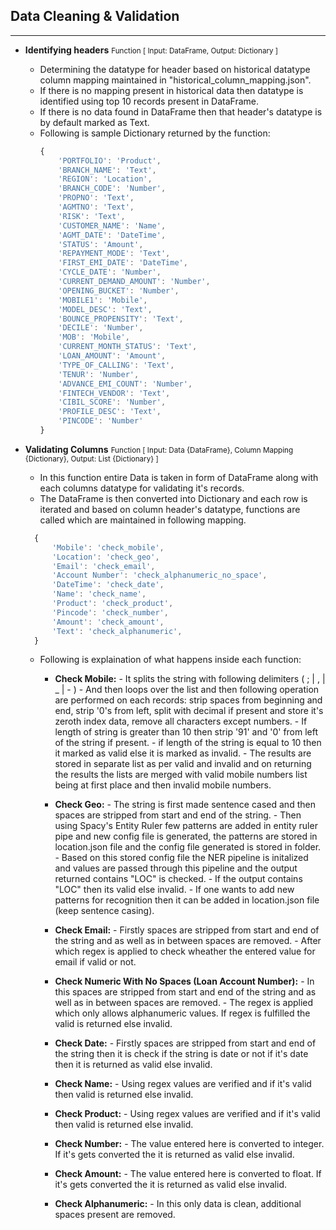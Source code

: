 ## Data Cleaning & Validation
---
- **Identifying headers** <small>Function [ Input: DataFrame, Output: Dictionary ]</small>
  - Determining the datatype for header based on historical datatype column mapping maintained in "historical_column_mapping.json".
  - If there is no mapping present in historical data then datatype is identified using top 10 records present in DataFrame.
  - If there is no data found in DataFrame then that header's datatype is by default marked as Text.
  - Following is sample Dictionary returned by the function:
    ```js
    {
        'PORTFOLIO': 'Product',
        'BRANCH_NAME': 'Text',
        'REGION': 'Location',
        'BRANCH_CODE': 'Number',
        'PROPNO': 'Text',
        'AGMTNO': 'Text',
        'RISK': 'Text',
        'CUSTOMER_NAME': 'Name',
        'AGMT_DATE': 'DateTime',
        'STATUS': 'Amount',
        'REPAYMENT_MODE': 'Text',
        'FIRST_EMI_DATE': 'DateTime',
        'CYCLE_DATE': 'Number',
        'CURRENT_DEMAND_AMOUNT': 'Number',
        'OPENING_BUCKET': 'Number',
        'MOBILE1': 'Mobile',
        'MODEL_DESC': 'Text',
        'BOUNCE_PROPENSITY': 'Text',
        'DECILE': 'Number',
        'MOB': 'Mobile',
        'CURRENT_MONTH_STATUS': 'Text',
        'LOAN_AMOUNT': 'Amount',
        'TYPE_OF_CALLING': 'Text',
        'TENUR': 'Number',
        'ADVANCE_EMI_COUNT': 'Number',
        'FINTECH_VENDOR': 'Text',
        'CIBIL_SCORE': 'Number',
        'PROFILE_DESC': 'Text',
        'PINCODE': 'Number'
    }
    ```

- **Validating Columns** <small>Function [ Input: Data {DataFrame}, Column Mapping {Dictionary}, Output: List {Dictionary} ]</small>
  - In this function entire Data is taken in form of DataFrame along with each columns datatype for validating it's records.
  - The DataFrame is then converted into Dictionary and each row is iterated and based on column header's datatype, functions are called which are maintained in following mapping.

  ```js
    {
        'Mobile': 'check_mobile',
        'Location': 'check_geo',
        'Email': 'check_email',
        'Account Number': 'check_alphanumeric_no_space',
        'DateTime': 'check_date',
        'Name': 'check_name',
        'Product': 'check_product',
        'Pincode': 'check_number',
        'Amount': 'check_amount',
        'Text': 'check_alphanumeric',
    }
  ```
    
    - Following is explaination of what happens inside each function:
      * **Check Mobile:** 
            - It splits the string with following delimiters ( ; | , | _ | - )
            - And then loops over the list and then following operation are performed on each records: strip spaces from beginning and end, strip '0's from left, split with decimal if present and store it's zeroth index data, remove all characters except numbers.
            - If length of string is greater than 10 then strip '91' and '0' from left of the string if present.
            - if length of the string is equal to 10 then it marked as valid else it is marked as invalid.
            - The results are stored in separate list as per valid and invalid and on returning the results the lists are merged with valid mobile numbers list being at first place and then invalid mobile numbers. 
  
      * **Check Geo:**
            - The string is first made sentence cased and then spaces are stripped from start and end of the string.
            - Then using Spacy's Entity Ruler few patterns are added in entity ruler pipe and new config file is generated, the patterns are stored in location.json file and the config file generated is stored in folder.
            - Based on this stored config file the NER pipeline is initalized and values are passed through this pipeline and the output returned contains "LOC" is checked.
            - If the output contains "LOC" then its valid else invalid.
            - If one wants to add new patterns for recognition then it can be added in location.json file (keep sentence casing).

      * **Check Email:**
            - Firstly spaces are stripped from start and end of the string and as well as in between spaces are removed.
            - After which regex is applied to check wheather the entered value for email if valid or not.
      
      * **Check Numeric With No Spaces (Loan Account Number):**
            - In this spaces are stripped from start and end of the string and as well as in between spaces are removed.
            - The regex is applied which only allows alphanumeric values. If regex is fulfilled the valid is returned else invalid.
          
      * **Check Date:**
            - Firstly spaces are stripped from start and end of the string then it is check if the string is date or not if it's date then it is returned as valid else invalid.

      * **Check Name:**
            - Using regex values are verified and if it's valid then valid is returned else invalid.

      * **Check Product:**
            - Using regex values are verified and if it's valid then valid is returned else invalid.

      * **Check Number:**
            - The value entered here is converted to integer. If it's gets converted the it is returned as valid else invalid.

      * **Check Amount:**
            - The value entered here is converted to float. If it's gets converted the it is returned as valid else invalid.

      * **Check Alphanumeric:**
            - In this only data is clean, additional spaces present are removed.